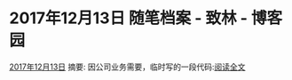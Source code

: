 
# 2017年12月13日 随笔档案 - 致林 - 博客园






[2017年12月13日](https://www.cnblogs.com/bincoding/archive/2017/12/13.html)
摘要: 因公司业务需要，临时写的一段代码:[阅读全文](https://www.cnblogs.com/bincoding/p/8031125.html)

